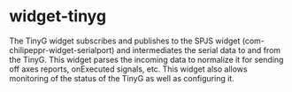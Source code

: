 # widget-tinyg
The TinyG widget subscribes and publishes to the SPJS widget (com-chilipeppr-widget-serialport) and intermediates the serial data to and from the TinyG. This widget parses the incoming data to normalize it for sending off axes reports, onExecuted signals, etc. This widget also allows monitoring of the status of the TinyG as well as configuring it.
